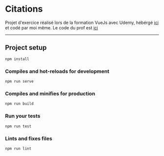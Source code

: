 # Citations

Projet d'exercice réalisé lors de la formation VueJs avec Udemy, hébérgé [ici](https://armand-salle.fr/citation) et codé par moi même.
Le code du prof est [ici]() 

----

## Project setup
```
npm install
```

### Compiles and hot-reloads for development
```
npm run serve
```

### Compiles and minifies for production
```
npm run build
```

### Run your tests
```
npm run test
```

### Lints and fixes files
```
npm run lint
```
